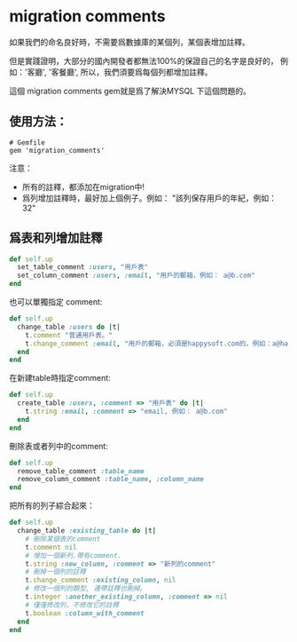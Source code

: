 # migration comments

如果我們的命名良好時，不需要爲數據庫的某個列，某個表增加註釋。

但是實踐證明，大部分的國內開發者都無法100%的保證自己的名字是良好的，
例如：'客廳', '客餐廳',
所以，我們須要爲每個列都增加註釋。

這個 migration comments gem就是爲了解決MYSQL 下這個問題的。

## 使用方法：

```
# Gemfile
gem 'migration_comments'
```

注意：

- 所有的註釋，都添加在migration中!
- 爲列增加註釋時，最好加上個例子。例如：  "該列保存用戶的年紀，例如： 32"

## 爲表和列增加註釋

```ruby
def self.up
  set_table_comment :users, "用戶表"
  set_column_comment :users, :email, "用戶的郵箱，例如： a@b.com"
end
```

也可以單獨指定 comment:
```ruby
def self.up
  change_table :users do |t|
    t.comment "普通用戶表。"
    t.change_comment :email, "用戶的郵箱，必須是happysoft.com的，例如：a@happysoft.cc"
  end
end
```

在新建table時指定comment:
```ruby
def self.up
  create_table :users, :comment => "用戶表" do |t|
    t.string :email, :comment => "email, 例如： a@b.com"
  end
end
```


刪除表或者列中的comment:
```ruby
def self.up
  remove_table_comment :table_name
  remove_column_comment :table_name, :column_name
end
```

把所有的列子綜合起來：
```ruby
def self.up
  change_table :existing_table do |t|
    # 刪除某個表的comment
    t.comment nil
    # 增加一個新列.帶有comment.
    t.string :new_column, :comment => "新列的comment"
    # 刪掉一個列的註釋
    t.change_comment :existing_column, nil
    # 修改一個列的類型, 連帶註釋也刪掉。
    t.integer :another_existing_column, :comment => nil
    # 僅僅修改列，不修改它的註釋
    t.boolean :column_with_comment
  end
end
```
